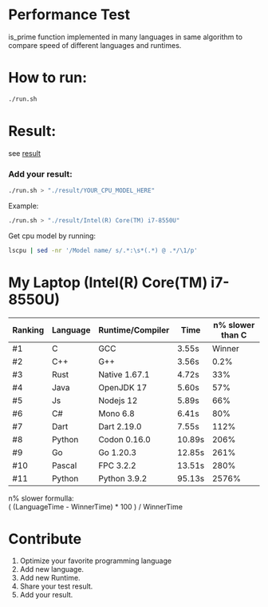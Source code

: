 # Performance Test
is_prime function implemented in many languages in same algorithm to compare speed of different languages and runtimes.


# How to run:
```bash
./run.sh 
```

# Result:
see [result](https://github.com/ali77gh/language_performance_prime_algorithm/tree/master/result)

### Add your result:
```bash
./run.sh > "./result/YOUR_CPU_MODEL_HERE"
```
Example:
```bash
./run.sh > "./result/Intel(R) Core(TM) i7-8550U"
```
Get cpu model by running:
```bash
lscpu | sed -nr '/Model name/ s/.*:\s*(.*) @ .*/\1/p'
```

# My Laptop (Intel(R) Core(TM) i7-8550U)
| Ranking | Language | Runtime/Compiler | Time      |  n% slower than C   |
|---------|----------|------------------|-----------|---------------------|
| #1      | C        | GCC              | 3.55s     | Winner              |
| #2      | C++      | G++              | 3.56s     | 0.2%                |
| #3      | Rust     | Native 1.67.1    | 4.72s     | 33%                 |
| #4      | Java     | OpenJDK 17       | 5.60s     | 57%                 |
| #5      | Js       | Nodejs 12        | 5.89s     | 66%                 |
| #6      | C#       | Mono 6.8         | 6.41s     | 80%                 |
| #7      | Dart     | Dart 2.19.0      | 7.55s     | 112%                |
| #8      | Python   | Codon 0.16.0     | 10.89s    | 206%                |
| #9      | Go       | Go 1.20.3        | 12.85s    | 261%                |
| #10     | Pascal   | FPC 3.2.2        | 13.51s    | 280%                |
| #11     | Python   | Python 3.9.2     | 95.13s    | 2576%               |

n% slower formulla: <br>
( (LanguageTime - WinnerTime) * 100 ) / WinnerTime

# Contribute
1. Optimize your favorite programming language
2. Add new language.
3. Add new Runtime.
4. Share your test result.
5. Add your result.
